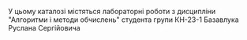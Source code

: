 У цьому каталозі містяться лабораторні роботи з дисципліни
"Алгоритми і методи обчислень" студента групи КН-23-1 Базавлука Руслана Сергійовича
